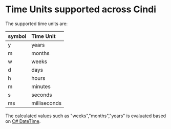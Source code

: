 # Time Units supported across Cindi

The supported time units are:

| symbol | Time Unit |
| :--- | :--- |
| y | years |
| m | months |
| w | weeks |
| d | days |
| h | hours |
| m | minutes |
| s | seconds |
| ms | milliseconds |

The calculated values such as "weeks","months","years" is evaluated based on [C\# DateTime](https://docs.microsoft.com/en-us/dotnet/api/system.datetime?view=netframework-4.7.2).


